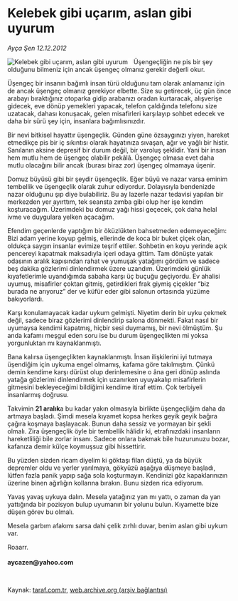 # Kelebek gibi uçarım, aslan gibi uyurum

*Ayça Şen 12.12.2012*

<div class="yazi"><img align="left" alt="Kelebek gibi uçarım, aslan gibi uyurum" border="0" src="http://www.taraf.com.tr/fotoraflar/makaleler/kelebek-gibi-ucarim-aslan-gibi-uyurum_196_orijinal.jpg" style="border-right-width:10px; border-color:#FFFFFF"/><p>Üşengeçliğin ne pis bir şey olduğunu bilmeniz için ancak üşengeç olmanız gerekir değerli okur.</p>
<p>Üşengeç bir insanın bağımlı insan türü olduğunu tam olarak anlamanız için de ancak üşengeç olmanız gerekiyor elbette. Size su getirecek, üç gün önce arabayı bıraktığınız otoparka gidip arabanızı oradan kurtaracak, alışverişe gidecek, eve dönüp yemekleri yapacak, telefon çaldığında telefonu size uzatacak, dahası konuşacak, gelen misafirleri karşılayıp sohbet edecek ve daha bir sürü şey için, insanlara bağımlısınızdır.</p>
<p>Bir nevi bitkisel hayattır üşengeçlik. Günden güne özsaygınızı yiyen, hareket etmedikçe pis bir iç sıkıntısı olarak hayatınıza sıvaşan, ağır ve yağlı bir histir. Sanılanın aksine depresif bir durum değil, bir varoluş şeklidir. Yani bir insan hem mutlu hem de üşengeç olabilir pekâlâ. Üşengeç olmasa evet daha mutlu olacağını bilir ancak (burası biraz zor) üşengeç olmamaya üşenir.</p>
<p>Domuz büyüsü gibi bir şeydir üşengeçlik. Eğer büyü ve nazar varsa eminim tembellik ve üşengeçlik olarak zuhur ediyordur. Dolayısıyla bendenizde nazar olduğunu şıp diye bulabiliriz. Bu ay lazerle nazar tedavisi yapılan bir merkezden yer ayırttım, tek seansta zımba gibi olup her işe kendim koşturacağım. Üzerimdeki bu domuz yağı hissi geçecek, çok daha helal ivme ve duygulara yelken açacağım.</p>
<p>Efendim geçenlerde yaptığım bir öküzlükten bahsetmeden edemeyeceğim: Bizi adam yerine koyup gelmiş, ellerinde de koca bir buket çiçek olan, oldukça saygın insanlar evimize teşrif ettiler. Sohbetin en koyu yerinde açık pencereyi kapatmak maksadıyla içeri odaya gittim. Tam dönüşte yatak odasının aralık kapısından rahat ve yumuşak yatağımı gördüm ve sadece beş dakika gözlerimi dinlendirmek üzere uzandım. Üzerimdeki günlük kıyafetlerimle uyandığımda sabaha karşı üç buçuğu geçiyordu. Ev ahalisi uyumuş, misafirler çoktan gitmiş, getirdikleri frak giymiş çiçekler “biz burada ne arıyoruz” der ve küfür eder gibi salonun ortasında yüzüme bakıyorlardı.</p>
<p>Karşı konulamayacak kadar uykum gelmişti. Niyetim derin bir uyku çekmek değil, sadece biraz gözlerimi dinlendirip salona dönmekti. Fakat nasıl bir uyumaysa kendimi kapatmış, hiçbir sesi duymamış, bir nevi ölmüştüm. Şu anda kafamı meşgul eden soru ise bu durum üşengeçlikten mi yoksa yorgunluktan mı kaynaklanmıştı.</p>
<p>Bana kalırsa üşengeçlikten kaynaklanmıştı. İnsan ilişkilerini iyi tutmaya üşendiğim için uykuma engel olmamış, kafama göre takılmıştım. Çünkü demin kendime karşı dürüst olup derinlemesine o âna geri dönüp aslında yatağa gözlerimi dinlendirmek için uzanırken uyuyakalıp misafirlerin gitmesini bekleyeceğimi bildiğimi kendime itiraf ettim. Çok terbiyeli insanlarmış doğrusu.</p>
<p>Takvimin <b>21 aralık</b>a bu kadar yakın olmasıyla birlikte üşengeçliğim daha da artmaya başladı. Şimdi mesela kıyamet kopsa herkes geyik geyik bağıra çağıra koşmaya başlayacak. Bunun daha sessiz ve yormayan bir şekli olmalı. Zira üşengeçlik öyle bir tembellik hâlidir ki, etrafınızdaki insanların hareketliliği bile zorlar insanı. Sadece onlara bakmak bile huzurunuzu bozar, kafanıza demir külçe koymuşsuz gibi hissettirir.</p>
<p>Bu yüzden sizden ricam diyelim ki göktaşı filan düştü, ya da büyük depremler oldu ve yerler yarılmaya, gökyüzü aşağıya düşmeye başladı, lütfen fazla panik yapıp sağa sola koşturmayın. Kendinizi göz kapaklarınızın üzerine binen ağırlığın kollarına bırakın. Bunu sizden rica ediyorum. </p>
<p>Yavaş yavaş uykuya dalın. Mesela yatağınız yan mı yattı, o zaman da yan yattığında bir pozisyon bulup uyumanın bir yolunu bulun. Kıyamette bize düşen görev bu olmalı.</p>
<p>Mesela garbım afakımı sarsa dahi çelik zırhlı duvar, benim aslan gibi uykum var.</p>
<p>Roaarr.<br/><br/><b>aycazen@yahoo.com</b></p>
<p> </p>
</div>

Kaynak: [taraf.com.tr](http://www.taraf.com.tr/ayca-sen/makale-kelebek-gibi-ucarim-aslan-gibi-uyurum.htm), [web.archive.org (arşiv bağlantısı)](http://web.archive.org/web/20131107091926/http://www.taraf.com.tr/ayca-sen/makale-kelebek-gibi-ucarim-aslan-gibi-uyurum.htm)

